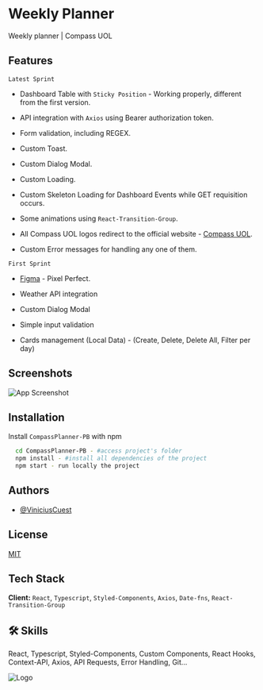 
# Weekly Planner

Weekly planner | Compass UOL 

## Features

`Latest Sprint`

- Dashboard Table with `Sticky Position` - Working properly, different from the first version.

- API integration with `Axios` using Bearer authorization token.

- Form validation, including REGEX.

- Custom Toast.

- Custom Dialog Modal.

- Custom Loading.

- Custom Skeleton Loading for Dashboard Events while GET requisition occurs.

- Some animations using `React-Transition-Group`.

- All Compass UOL logos redirect to the official website - [Compass UOL](https://compass.uol/pt/home).

- Custom Error messages for handling any one of them.

`First Sprint`

- [Figma](https://www.figma.com/file/bFCO644LzxRZTqyGSLcgzI/Weekly-Planner?node-id=0%3A1&t=Nmop06UqKGnDAC32-0) - Pixel Perfect.

- Weather API integration

- Custom Dialog Modal

- Simple input validation

- Cards management (Local Data) - (Create, Delete, Delete All, Filter per day)



## Screenshots

![App Screenshot](https://via.placeholder.com/468x300?text=App+Screenshot+Here)


## Installation

Install `CompassPlanner-PB` with npm

```bash
  cd CompassPlanner-PB - #access project's folder
  npm install - #install all dependencies of the project
  npm start - run locally the project
```
    
## Authors

- [@ViniciusCuest](https://github.com/ViniciusCuest)


## License

[MIT](https://choosealicense.com/licenses/mit/)


## Tech Stack

**Client:** `React`, `Typescript`, `Styled-Components`, `Axios`, `Date-fns`,  `React-Transition-Group`



## 🛠 Skills
React, Typescript, Styled-Components, Custom Components, React Hooks, Context-API, Axios, API Requests, Error Handling, Git...


![Logo](https://upload.wikimedia.org/wikipedia/commons/thumb/f/f3/LogoCompasso-positivo.png/330px-LogoCompasso-positivo.png) 
